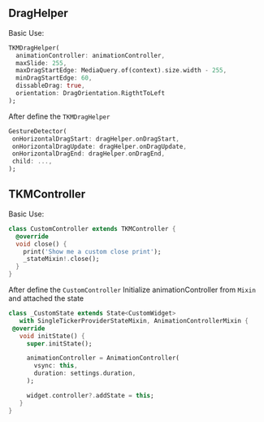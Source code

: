 ## DragHelper

Basic Use:
```dart
TKMDragHelper(
  animationController: animationController,
  maxSlide: 255,
  maxDragStartEdge: MediaQuery.of(context).size.width - 255,
  minDragStartEdge: 60,
  dissableDrag: true,
  orientation: DragOrientation.RigthtToLeft
);
 ```

 After define the `TKMDragHelper`
 ```dart
GestureDetector(
  onHorizontalDragStart: dragHelper.onDragStart,
  onHorizontalDragUpdate: dragHelper.onDragUpdate,
  onHorizontalDragEnd: dragHelper.onDragEnd,
  child: ...,
);
```


## TKMController

Basic Use:
```dart
class CustomController extends TKMController {
  @override
  void close() {
    print('Show me a custom close print');  
    _stateMixin!.close();
  }
}
 ```

 After define the `CustomController`
 Initialize animationController from `Mixin` and attached the state

 ```dart
class _CustomState extends State<CustomWidget>
    with SingleTickerProviderStateMixin, AnimationControllerMixin {
  @override
    void initState() {
      super.initState();

      animationController = AnimationController(
        vsync: this,
        duration: settings.duration,
      );

      widget.controller?.addState = this;
    }
}
```